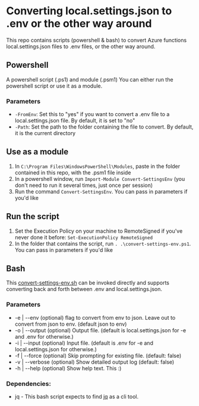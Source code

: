 # Converting local.settings.json to .env or the other way around

This repo contains scripts (powershell & bash) to convert Azure functions local.settings.json files to .env files, or the other way around.


## Powershell
  A powershell script (.ps1) and module (.psm1)
  You can either run the powershell script or use it as a module.
  ### Parameters

  - `-FromEnv`: Set this to "yes" if you want to convert a .env file to a local.settings.json file. By default, it is set to "no"
  - `-Path`: Set the path to the folder containing the file to convert. By default, it is the current directory

  ## Use as a module

  1. In `C:\Program Files\WindowsPowerShell\Modules`, paste in the folder contained in this repo, with the .psm1 file inside
  2. In a powershell window, run `Import-Module Convert-SettingsEnv` (you don't need to run it several times, just once per session)
  3. Run the command `Convert-SettingsEnv`. You can pass in parameters if you'd like

  ## Run the script

  1. Set the Execution Policy on your machine to RemoteSigned if you've never done it before: `Set-ExecutionPolicy RemoteSigned`
  2. In the folder that contains the script, run `. .\convert-settings-env.ps1`. You can pass in parameters if you'd like

## Bash
  This [convert-settings-env.sh](bash/convert-settings-env.sh) can be invoked directly and supports converting back and forth between .env and local.settings.json.

  ### Parameters
  * -e | --env      (optional) flag to convert from env to json. Leave out to convert from json to env. (default json to env)
  * -o | --output   (optional) Output file. (default is local.settings.json for -e and .env for otherwise.)
  * -i | --input    (optional) Input file. (default is .env for -e and local.settings.json for otherwise.)
  * -f | --force    (optional) Skip prompting for existing file. (default: false)
  * -v | --verbose  (optional) Show detailed output log (default: false)
  * -h | --help     (optional) Show help text. This :) 

  ### Dependencies:
  * jq - This bash script expects to find [jq](https://stedolan.github.io/jq/) as a cli tool.






